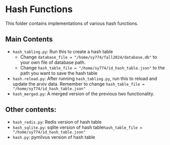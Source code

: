 # Hash Functions

This folder contains implementations of various hash functions. 

## Main Contents

- `hash_tabling.py`: Run this to create a hash table
    - Change `database_file = "/home/sy774/fall2024/database.db"` to your own file of database path.
    - Change `hash_table_file = "/home/sy774/id_hash_table.json"`  to the path you want to save the hash table
- `hash.reload.py`: After running `hash_tabling.py`, run this to reload and update the arxiv data. Remember to change `hash_table_file = "/home/sy774/id_hash_table.json"`
- `hash_merged.py`: A merged version of the previous two functionality.

## Other contents:

- `hash_redis.py`: Redis version of hash table
- `hash_sqlite.py`: sqlite version of hash table`hash_table_file = "/home/sy774/id_hash_table.json"`
- `hash.py`: pymilvus version of hash table

